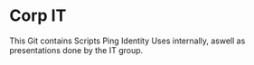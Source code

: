 Corp IT
===========

This Git contains Scripts Ping Identity Uses internally, aswell as presentations done by the IT group.